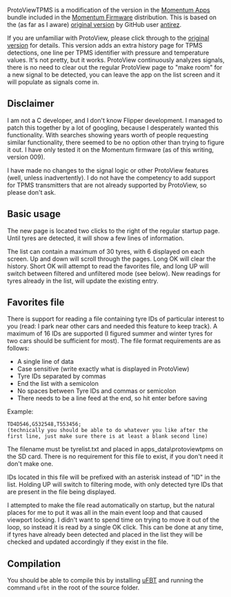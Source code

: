 ProtoViewTPMS is a modification of the version in the [Momentum Apps](https://github.com/Next-Flip/Momentum-Apps) bundle included in the [Momentum Firmware](https://github.com/Next-Flip/Momentum-Firmware) distribution. This is based on the (as far as I aware) [original version](https://github.com/antirez/protoview) by GitHub user [antirez](https://github.com/antirez).

If you are unfamiliar with ProtoView, please click through to the [original version](https://github.com/antirez/protoview) for details. This version adds an extra history page for TPMS detections, one line per TPMS identifier with pressure and temperature values. It's not pretty, but it works. ProtoView continuously analyzes signals, there is no need to clear out the regular ProtoView page to "make room" for a new signal to be detected, you can leave the app on the list screen and it will populate as signals come in.

## Disclaimer

I am not a C developer, and I don't know Flipper development. I managed to patch this together by a lot of googling, because I desperately wanted this functionality. With searches showing years worth of people requesting similar functionality, there seemed to be no option other than trying to figure it out. I have only tested it on the Momentum firmware (as of this writing, version 009).

I have made no changes to the signal logic or other ProtoView features (well, unless inadvertently). I do not have the competency to add support for TPMS transmitters that are not already supported by ProtoView, so please don't ask.

## Basic usage

The new page is located two clicks to the right of the regular startup page. Until tyres are detected, it will show a few lines of information.

The list can contain a maximum of 30 tyres, with 6 displayed on each screen. Up and down will scroll through the pages. Long OK will clear the history. Short OK will attempt to read the favorites file, and long UP will switch between filtered and unfiltered mode (see below). New readings for tyres already in the list, will update the existing entry.

## Favorites file

There is support for reading a file containing tyre IDs of particular interest to you (read: I park near other cars and needed this feature to keep track). A maximum of 16 IDs are supported (I figured summer and winter tyres for two cars should be sufficient for most). The file format requirements are as follows:

* A single line of data
* Case sensitive (write exactly what is displayed in ProtoView)
* Tyre IDs separated by commas
* End the list with a semicolon
* No spaces between Tyre IDs and commas or semicolon
* There needs to be a line feed at the end, so hit enter before saving

Example:
```
TD4D546,G532548,T553456;
(technically you should be able to do whatever you like after the first line, just make sure there is at least a blank second line)
```

The filename must be tyrelist.txt and placed in apps_data\protoviewtpms on the SD card. There is no requirement for this file to exist, if you don't need it don't make one.

IDs located in this file will be prefixed with an asterisk instead of "ID" in the list. Holding UP will switch to filtering mode, with only detected tyre IDs that are present in the file being displayed.

I attempted to make the file read automatically on startup, but the natural places for me to put it was all in the main event loop and that caused viewport locking. I didn't want to spend time on trying to move it out of the loop, so instead it is read by a single OK click. This can be done at any time, if tyres have already been detected and placed in the list they will be checked and updated accordingly if they exist in the file.

## Compilation

You should be able to compile this by installing [uFBT](https://github.com/flipperdevices/flipperzero-ufbt) and running the command `ufbt` in the root of the source folder.
